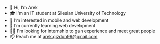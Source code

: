 - 👋 Hi, I’m Arek
- 🎓 I'm an IT student at Silesian University of Technology
- 👀 I’m interested in mobile and web development
- 🌱 I’m currently learning web development
- 👨‍💻 I'm looking for internship to gain experience and meet great people
- 📫 Reach me at arek.gizdon99@gmail.com

<!---
ArekGizdon99/ArekGizdon99 is a ✨ special ✨ repository because its `README.md` (this file) appears on your GitHub profile.
You can click the Preview link to take a look at your changes.
--->
